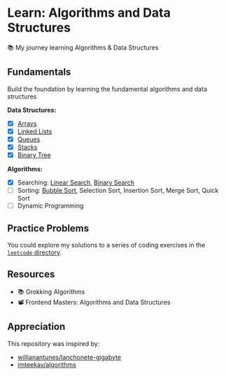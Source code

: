 # Learn: Algorithms and Data Structures

📚 My journey learning Algorithms &amp; Data Structures

## Fundamentals

Build the foundation by learning the fundamental algorithms and data structures

**Data Structures:**

- [x] [Arrays](./data-structures/array.ts)
- [x] [Linked Lists](./data-structures/linked-list.ts)
- [x] [Queues](./data-structures/queue.ts)
- [x] [Stacks](./data-structures/stack.ts)
- [x] [Binary Tree](./data-structures/binary-tree.ts)

**Algorithms:**

- [x] Searching: [Linear Search](./algorithms/linear-search.ts), [Binary Search](./algorithms/binary-search.py)
- [ ] Sorting: [Bubble Sort](./algorithms/bubble-sort.ts), Selection Sort, Insertion Sort, Merge Sort, Quick Sort
- [ ] Dynamic Programming

## Practice Problems

You could explore my solutions to a series of coding exercises in the [`leetcode` directory](./leetcode/).

## Resources

- 📚 Grokking Algorithms
- 📽️ Frontend Masters: Algorithms and Data Structures

## Appreciation

This repository was inspired by:

- [willianantunes/lanchonete-gigabyte](https://github.com/willianantunes/lanchonete-gigabyte)
- [imteekay/algorithms](https://github.com/imteekay/algorithms)
